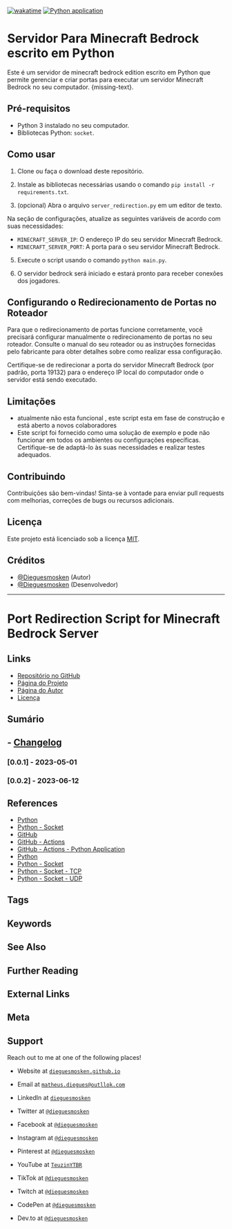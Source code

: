 [![wakatime](https://wakatime.com/badge/github/dieguesmosken/servidor_bedrock.svg)](https://wakatime.com/badge/github/dieguesmosken/servidor_bedrock)
[![Python application](https://github.com/dieguesmosken/servidor_bedrock/actions/workflows/python-app.yml/badge.svg)](https://github.com/dieguesmosken/servidor_bedrock/actions/workflows/python-app.yml)
# Servidor Para Minecraft Bedrock escrito em Python

Este é um servidor de minecraft bedrock edition escrito em Python que permite gerenciar e criar portas para executar um servidor Minecraft Bedrock no seu computador. {missing-text}.

## Pré-requisitos

- Python 3 instalado no seu computador.
- Bibliotecas Python: `socket`.

## Como usar

1. Clone ou faça o download deste repositório.

2. Instale as bibliotecas necessárias usando o comando `pip install -r requirements.txt`.

3. (opcional) Abra o arquivo `server_redirection.py` em um editor de texto.

Na seção de configurações, atualize as seguintes variáveis de acordo com suas necessidades:

   - `MINECRAFT_SERVER_IP`: O endereço IP do seu servidor Minecraft Bedrock.
   - `MINECRAFT_SERVER_PORT`: A porta para o seu servidor Minecraft Bedrock.

5. Execute o script usando o comando `python main.py`.

6. O servidor bedrock será iniciado e estará pronto para receber conexões dos jogadores.

## Configurando o Redirecionamento de Portas no Roteador

Para que o redirecionamento de portas funcione corretamente, você precisará configurar manualmente o redirecionamento de portas no seu roteador. Consulte o manual do seu roteador ou as instruções fornecidas pelo fabricante para obter detalhes sobre como realizar essa configuração.

Certifique-se de redirecionar a porta do servidor Minecraft Bedrock (por padrão, porta 19132) para o endereço IP local do computador onde o servidor está sendo executado.

## Limitações

- atualmente não esta funcional , este script esta em fase de construção e está aberto a novos colaboradores
- Este script foi fornecido como uma solução de exemplo e pode não funcionar em todos os ambientes ou configurações específicas. Certifique-se de adaptá-lo às suas necessidades e realizar testes adequados.

## Contribuindo

Contribuições são bem-vindas! Sinta-se à vontade para enviar pull requests com melhorias, correções de bugs ou recursos adicionais.

## Licença

Este projeto está licenciado sob a licença [MIT](LICENSE).

## Créditos

- [@Dieguesmosken](https://dieguesmosken.github.io/) (Autor)
- [@Dieguesmosken](https://dieguesmosken.github.io/) (Desenvolvedor)
---
# Port Redirection Script for Minecraft Bedrock Server

## Links

- [Repositório no GitHub](https://github.com/dieguesmosken/servidor_bedrock)
- [Página do Projeto](https://dieguesmosken.github.io/servidor_bedrock/)
- [Página do Autor](https://dieguesmosken.github.io/)
- [Licença](LICENSE)

## Sumário

## - [Changelog](CHANGELOG.md)

### [0.0.1] - 2023-05-01
### [0.0.2] - 2023-06-12

## References

- [Python](https://www.python.org/)
- [Python - Socket](https://docs.python.org/3/library/socket.html)
- [GitHub](https://github.com)
- [GitHub - Actions](https://docs.github.com/en/actions)
- [GitHub - Actions - Python Application](https://docs.github.com/en/actions/language-and-framework-guides/building-and-testing-python#building-and-testing-python-with-pytest)
- [Python](https://www.python.org/)
- [Python - Socket](https://docs.python.org/3/library/socket.html)
- [Python - Socket - TCP](https://docs.python.org/3/library/socket.html#socket.socket)
- [Python - Socket - UDP](https://docs.python.org/3/library/socket.html#socket.socket)

## Tags

## Keywords

## See Also

## Further Reading

## External Links

## Meta

## Support

Reach out to me at one of the following places!

- Website at <a href="https://dieguesmosken.github.io/" target="_blank">`dieguesmosken.github.io`</a>
- Email at <a href="mailto:matheus.diegues@outlook.com" target="_blank">`matheus.diegues@outllok.com`</a>
- LinkedIn at <a href="https://www.linkedin.com/in/dieguesmosken" target="_blank">`dieguesmosken`</a>
- Twitter at <a href="https://twitter.com/dieguesmosken" target="_blank">`@dieguesmosken`</a>
- Facebook at <a href="https://www.facebook.com/dieguesmosken" target="_blank">`@dieguesmosken`</a>
- Instagram at <a href="https://www.instagram.com/dieguesmosken" target="_blank">`@dieguesmosken`</a>
- Pinterest at <a href="https://www.pinterest.com/dieguesmosken" target="_blank">`@dieguesmosken`</a>
- YouTube at <a href="https://www.youtube.com/TeuzinYTBR" target="_blank">`TeuzinYTBR`</a>
- TikTok at <a href="https://www.tiktok.com/@dieguesmosken" target="_blank">`@dieguesmosken`</a>
- Twitch at <a href="https://www.twitch.tv/dieguesmosken" target="_blank">`@dieguesmosken`</a>

- CodePen at <a href="https://codepen.io/dieguesmosken" target="_blank">`@dieguesmosken`</a>
- Dev.to at <a href="https://dev.to/dieguesmosken" target="_blank">`@dieguesmosken`</a>
